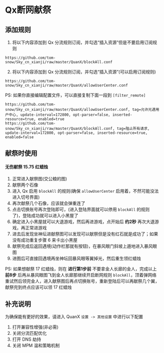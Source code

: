 
# Qx断网献祭


## 添加规则

1. 将以下内容添加到 Qx 分流规则订阅，并勾选“插入资源”但是不要启用订阅规则
```
https://github.com/tom-snow/Sky_cn_xianji/raw/master/QuanX/blockAll.conf
```


2. 将以下内容添加到 Qx 分流规则订阅，并勾选“插入资源”(可以启用订阅规则)
```
https://github.com/tom-snow/Sky_cn_xianji/raw/master/QuanX/allowUserCenter.conf
```

PS: 如果你直接编辑配置文件，可以直接复制下面一段到 `[filter_remote]`
```
https://github.com/tom-snow/Sky_cn_xianji/raw/master/QuanX/allowUserCenter.conf, tag=允许光遇用户中心, update-interval=172800, opt-parser=false, inserted-resource=true, enabled=true
https://github.com/tom-snow/Sky_cn_xianji/raw/master/QuanX/blockAll.conf, tag=阻止所有请求, update-interval=172800, opt-parser=false, inserted-resource=true, enabled=false
```

## 献祭时使用

#### 无伤献祭 15.75 红蜡烛

1. 正常进入献祭图(交公粮的图)
2. 献祭两个石像
3. 进入 Qx 启用 `blockAll` 的规则(确保 `allowUserCenter` 启用着，不然可能没法进入切号界面)
4. 再次献祭几个石像，应该就会弹重连了
5. 点击切换账号再次登陆即可，(进入登陆界面就可以停用 `blockAll` 的规则了)，登陆成功就可以进入小黑屋了
6. 确定进入小黑屋就可以大退游戏，然后再进游戏，点开始后 **约2秒** 再次大退游戏，再正常进游戏
7. 进去后发现坐神坛进献祭图可以发现可以献祭但是没有红石就是成功了；如果没有成功重复步骤 6 来卡出小黑屋
8. 献祭完成后返回遇境(动作栏那就有按钮)，在暴风眼门斜坡上遁地进入暴风眼图
9. 进图后可直接回遇境再坐神坛回暴风眼等翼掉光，然后重生领红蜡烛

PS: 如果想献祭 17 红蜡烛，则在 **进行第1步前** 不要拿金人长廊的金人，完成以上 **前8步** 后再从暴风眼图飞到金人长廊那继续开启断网规则 `blockAll`，顶着弹网络重试然后领完金人，进入献祭图后再点切换账号，重新登陆后可以再献祭几个翼，献祭完到终点应该可以领 17 红蜡烛


## 补充说明
为确保能有更好的效果，请进入 QuanX `设置 -> 其他设置` 中进行以下配置

1. 打开兼容性增强(非必需)
2. 关闭分流匹配优化
3. 打开 DNS 劫持
4. 关闭 MPM 温和策略机制

